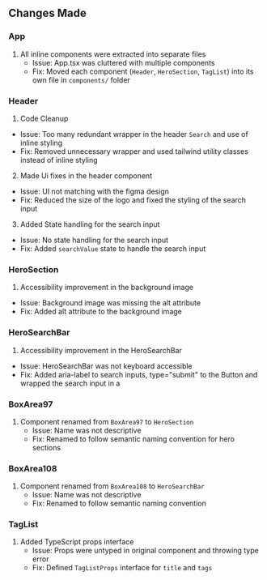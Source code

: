 ## Changes Made

### App

1. All inline components were extracted into separate files
   - Issue: App.tsx was cluttered with multiple components
   - Fix: Moved each component (`Header`, `HeroSection`, `TagList`) into its own file in `components/` folder

### Header

1. Code Cleanup

- Issue: Too many redundant <span> wrapper in the header `Search` and use of inline styling
- Fix: Removed unnecessary <span> wrapper and used tailwind utility classes instead of inline styling

2. Made Ui fixes in the header component

- Issue: UI not matching with the figma design
- Fix: Reduced the size of the logo and fixed the styling of the search input

3. Added State handling for the search input

- Issue: No state handling for the search input
- Fix: Added `searchValue` state to handle the search input

### HeroSection

1. Accessibility improvement in the background image

- Issue: Background image was missing the alt attribute
- Fix: Added alt attribute to the background image

### HeroSearchBar

1. Accessibility improvement in the HeroSearchBar

- Issue: HeroSearchBar was not keyboard accessible
- Fix: Added aria-label to search inputs, type="submit" to the Button and wrapped the search input in a <form>

### BoxArea97

1. Component renamed from `BoxArea97` to `HeroSection`
   - Issue: Name was not descriptive
   - Fix: Renamed to follow semantic naming convention for hero sections

### BoxArea108

1. Component renamed from `BoxArea108` to `HeroSearchBar`
   - Issue: Name was not descriptive
   - Fix: Renamed to follow semantic naming convention

### TagList

1. Added TypeScript props interface
   - Issue: Props were untyped in original component and throwing type error
   - Fix: Defined `TagListProps` interface for `title` and `tags`
